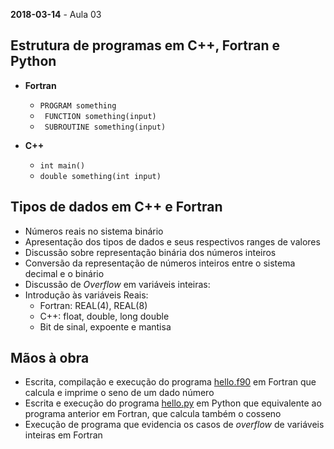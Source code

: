**2018-03-14** - Aula 03

## Estrutura de programas em C++, Fortran e Python

  * **Fortran**
    * `` PROGRAM something ``
    * `` FUNCTION something(input)``
    * `` SUBROUTINE something(input)``

  * **C++**
    * `` int main() ``
    * `` double something(int input) ``


## Tipos de dados em C++ e Fortran

  * Números reais no sistema binário
  * Apresentação dos tipos de dados e seus respectivos ranges de valores
  * Discussão sobre representação binária dos números inteiros
  * Conversão da representação de números inteiros entre o sistema decimal e o binário
  * Discussão de *Overflow* em variáveis inteiras:
  * Introdução às variáveis Reais:
    * Fortran: REAL(4), REAL(8)
    * C++: float, double, long double
    * Bit de sinal, expoente e mantisa

## Mãos à obra

  * Escrita, compilação e execução do programa [hello.f90](hello.f90) em Fortran que calcula e imprime o seno de um dado número
  * Escrita e execução do programa [hello.py](hello.py) em Python que equivalente ao programa anterior em Fortran, que calcula também o cosseno
  * Execução de programa que evidencia os casos de *overflow* de variáveis inteiras em Fortran
